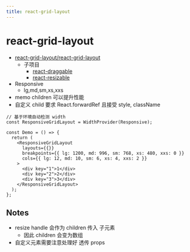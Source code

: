 ```yaml
---
title: react-grid-layout
---
```


# react-grid-layout

- [react-grid-layout/react-grid-layout](https://github.com/react-grid-layout/react-grid-layout)
  - 子项目
    - [react-draggable](https://github.com/react-grid-layout/react-draggable)
    - [react-resizable](https://github.com/react-grid-layout/react-resizable)
- Responsive
  - lg,md,sm,xs,xxs
- memo children 可以提升性能
- 自定义 child 要求 React.forwardRef 且接受 style, className

```tsx
// 基于环境自动检测 width
const ResponsiveGridLayout = WidthProvider(Responsive);

const Demo = () => {
  return (
    <ResponsiveGridLayout
      layouts={{}}
      breakpoints={{ lg: 1200, md: 996, sm: 768, xs: 480, xxs: 0 }}
      cols={{ lg: 12, md: 10, sm: 6, xs: 4, xxs: 2 }}
    >
      <div key="1">1</div>
      <div key="2">2</div>
      <div key="3">3</div>
    </ResponsiveGridLayout>
  );
};
```

## Notes

- resize handle 会作为 children 传入 子元素
  - 因此 children 会变为数组
- 自定义元素需要注意处理好 透传 props
